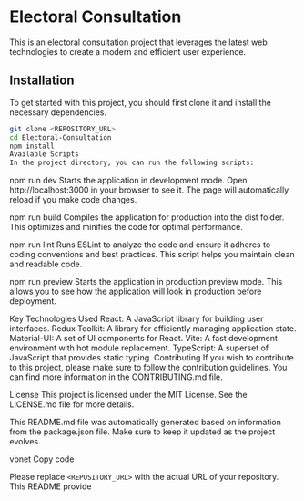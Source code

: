 # Electoral Consultation

This is an electoral consultation project that leverages the latest web technologies to create a modern and efficient user experience.

## Installation

To get started with this project, you should first clone it and install the necessary dependencies.

```bash
git clone <REPOSITORY_URL>
cd Electoral-Consultation
npm install
Available Scripts
In the project directory, you can run the following scripts:
```

npm run dev
Starts the application in development mode. Open http://localhost:3000 in your browser to see it. The page will automatically reload if you make code changes.

npm run build
Compiles the application for production into the dist folder. This optimizes and minifies the code for optimal performance.

npm run lint
Runs ESLint to analyze the code and ensure it adheres to coding conventions and best practices. This script helps you maintain clean and readable code.

npm run preview
Starts the application in production preview mode. This allows you to see how the application will look in production before deployment.

Key Technologies Used
React: A JavaScript library for building user interfaces.
Redux Toolkit: A library for efficiently managing application state.
Material-UI: A set of UI components for React.
Vite: A fast development environment with hot module replacement.
TypeScript: A superset of JavaScript that provides static typing.
Contributing
If you wish to contribute to this project, please make sure to follow the contribution guidelines. You can find more information in the CONTRIBUTING.md file.

License
This project is licensed under the MIT License. See the LICENSE.md file for more details.

This README.md file was automatically generated based on information from the package.json file. Make sure to keep it updated as the project evolves.

vbnet
Copy code

Please replace `<REPOSITORY_URL>` with the actual URL of your repository. This README provide